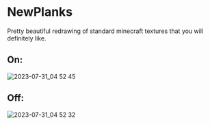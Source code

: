 # NewPlanks
Pretty beautiful redrawing of standard minecraft textures that you will definitely like.
## On:
![2023-07-31_04 52 45](https://github.com/ZeusBlockTuber/newplanks/assets/68651897/32faedac-dde1-4d3a-b864-15f5adbc49be)
## Off: 
![2023-07-31_04 52 32](https://github.com/ZeusBlockTuber/newplanks/assets/68651897/123f947f-09ac-46e0-8796-9ff921a65deb)
